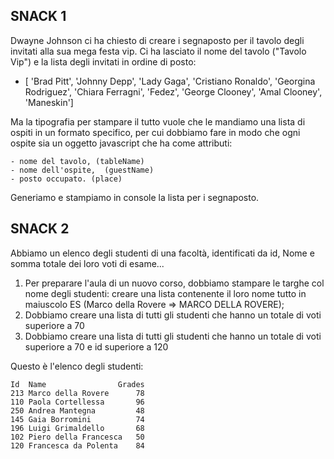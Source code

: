 ## SNACK 1

Dwayne Johnson ci ha chiesto di creare i segnaposto per il tavolo degli invitati alla sua mega festa vip.
Ci ha lasciato il nome del tavolo ("Tavolo Vip") e la lista degli invitati in ordine di posto:

- [ 'Brad Pitt', 'Johnny Depp', 'Lady Gaga', 'Cristiano Ronaldo', 'Georgina Rodriguez', 'Chiara Ferragni', 'Fedez', 'George Clooney', 'Amal Clooney', 'Maneskin']

Ma la tipografia per stampare il tutto vuole che le mandiamo una lista di ospiti in un formato specifico, per cui dobbiamo fare in modo che ogni ospite sia un oggetto javascript che ha come attributi:

    - nome del tavolo, (tableName)
    - nome dell'ospite,  (guestName)
    - posto occupato. (place)

Generiamo e stampiamo in console la lista per i segnaposto.

## SNACK 2

Abbiamo un elenco degli studenti di una facoltà, identificati da id, Nome e somma totale dei loro voti di esame...

1. Per preparare l'aula di un nuovo corso, dobbiamo stampare le targhe col nome degli studenti: creare una lista contenente il loro nome tutto in maiuscolo
   ES (Marco della Rovere => MARCO DELLA ROVERE);
2. Dobbiamo creare una lista di tutti gli studenti che hanno un totale di voti superiore a 70
3. Dobbiamo creare una lista di tutti gli studenti che hanno un totale di voti superiore a 70 e id superiore a 120

Questo è l'elenco degli studenti:

    Id  Name                Grades
    213 Marco della Rovere      78
    110 Paola Cortellessa       96
    250 Andrea Mantegna         48
    145 Gaia Borromini          74
    196 Luigi Grimaldello       68
    102 Piero della Francesca   50
    120 Francesca da Polenta    84
